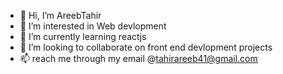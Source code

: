 - 👋 Hi, I’m AreebTahir
- 👀 I’m interested in Web devlopment
- 🌱 I’m currently learning reactjs
- 💞️ I’m looking to collaborate on front end devlopment projects
- 📫 reach me through my email @tahirareeb41@gmail.com

